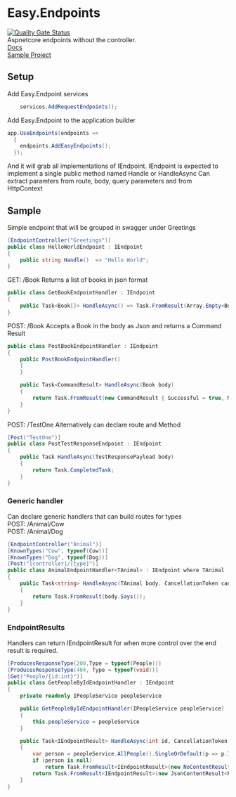 # Easy.Endpoints
[![Quality Gate Status](https://sonarcloud.io/api/project_badges/measure?project=PjMitchell_Easy.Endpoints&metric=alert_status)](https://sonarcloud.io/dashboard?id=PjMitchell_Easy.Endpoints)  
Aspnetcore endpoints without the controller.  
[Docs](https://github.com/PjMitchell/Easy.Endpoints/wiki)  
[Sample Project](https://github.com/PjMitchell/Easy.Endpoints/tree/master/test/Easy.Endpoints.TestService.Endpoints) 

## Setup
Add Easy.Endpoint services  
```csharp
    services.AddRequestEndpoints();
```
Add Easy.Endpoint to the application builder  
```csharp
app.UseEndpoints(endpoints =>  
  {  
    endpoints.AddEasyEndpoints();  
  });
```

And it will grab all implementations of IEndpoint. IEndpoint is expected to implement a single public method named Handle or HandleAsync
Can extract paramters from route, body, query parameters and from HttpContext

## Sample
Simple endpoint that will be grouped in swagger under Greetings  
```csharp
[EndpointController("Greetings")]  
public class HelloWorldEndpoint : IEndpoint  
{  
    public string Handle()  => "Hello World";
}
```
GET: /Book
Returns a list of books in json format
```csharp
public class GetBookEndpointHandler : IEndpoint
{
    public Task<Book[]> HandleAsync() => Task.FromResult(Array.Empty<Book>());
}
```

POST: /Book
Accepts a Book in the body as Json and returns a Command Result
```csharp
public class PostBookEndpointHandler : IEndpoint
{
    public PostBookEndpointHandler()
    {            
    }

    public Task<CommandResult> HandleAsync(Book body)
    {
        return Task.FromResult(new CommandResult { Successful = true, Message = "Yay!" });
    }
}
```
POST: /TestOne
Alternatively can declare route and Method
```csharp
[Post("TestOne")]
public class PostTestResponseEndpoint : IEndpoint
{
    public Task HandleAsync(TestResponsePayload body)
    {
        return Task.CompletedTask;
    }
}
```

### Generic handler
Can declare generic handlers that can build routes for types  
POST: /Animal/Cow  
POST: /Animal/Dog  
```csharp
[EndpointController("Animal")]
[KnownTypes("Cow", typeof(Cow))]
[KnownTypes("Dog", typeof(Dog))]
[Post("[controller]/[type]")]
public class AnimalEndpointHandler<TAnimal> : IEndpoint where TAnimal : IAnimal
{
    public Task<string> HandleAsync(TAnimal body, CancellationToken cancellationToken)
    {
        return Task.FromResult(body.Says());
    }
}
```
### EndpointResults
Handlers can return IEndpointResult for when more control over the end result is required.
```csharp
[ProducesResponseType(200,Type = typeof(People))]  
[ProducesResponseType(404, Type = typeof(void))]  
[Get("People/{id:int}")]  
public class GetPeopleByIdEndpointHandler : IEndpoint  
{   
    private readonly IPeopleService peopleService

    public GetPeopleByIdEndpointHandler(IPeopleService peopleService)
    {
        this.peopleService = peopleService
    }

    public Task<IEndpointResult> HandleAsync(int id, CancellationToken cancellationToken)  
    {  
        var person = peopleService.AllPeople().SingleOrDefault(p => p.Id == id);  
        if (person is null)  
            return Task.FromResult<IEndpointResult>(new NoContentResult(404));  
        return Task.FromResult<IEndpointResult>(new JsonContentResult<People>(person));  
    }  
}  
```


